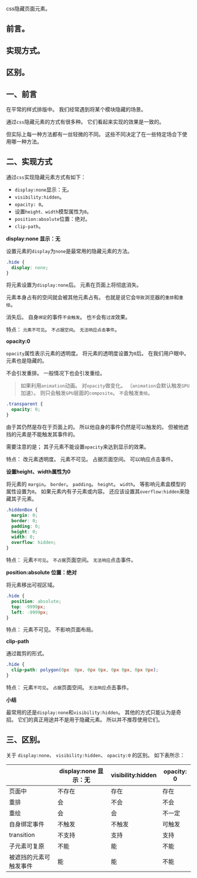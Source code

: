 css隐藏页面元素。

## 前言。
## 实现方式。
## 区别。

## 一、前言

在平常的样式排版中。
我们经常遇到将某个模块隐藏的场景。

通过`css`隐藏元素的方式有很多种。
它们看起来实现的效果是一致的。

但实际上每一种方法都有一丝轻微的不同。
这些不同决定了在一些特定场合下使用哪一种方法。

## 二、实现方式

通过`css`实现隐藏元素方式有如下：

- `display:none`显示：无。
- `visibility:hidden`。
- `opacity: 0`。
- 设置`height、width`模型属性为`0`。
- `position:absolute`位置：绝对。
- `clip-path`。

**display:none 显示：无**

设置元素的`display`为`none`是最常用的隐藏元素的方法。
```css
.hide {
  display: none;
}
```
将元素设置为`display:none`后。
元素在页面上将彻底消失。

元素本身占有的空间就会被其他元素占有。
也就是说它会`导致`浏览器的`重排`和`重绘`。

消失后。
自身`绑定`的事件`不会触发`。
也`不`会有`过渡`效果。

特点：
`元素不可见`。
`不占据空间`。
`无法响应点击事件`。

**opacity:0**

`opacity`属性表示元素的透明度。
将元素的透明度设置为`0`后。
在我们用户眼中。
元素也是隐藏的。

不会引发重排。
一般情况下也会引发重绘。

> 如果利用`animation`动画。
对`opacity`做变化。
（`animation`会默认触发`GPU`加速）。
则只会触发`GPU`层面的`composite`。
`不`会触发`重绘`。

```css
.transparent {
  opacity: 0;
}
```
由于其仍然是存在于页面上的。
所以他自身的事件仍然是可以触发的。
但被他遮挡的元素是不能触发其事件的。

需要注意的是；
其子元素不能设置`opacity`来达到显示的效果。

特点：
改元素透明度。
元素不可见。
占据页面空间。
可以响应点击事件。

**设置height、width属性为0**

将元素的
`margin`。
`border`。
`padding`。
`height`。
`width`。
等影响元素盒模型的属性设置为`0`。
如果元素内有子元素或内容。
还应该设置其`overflow:hidden`来隐藏其子元素。
```css
.hiddenBox {
  margin: 0;
  border: 0;
  padding: 0;
  height: 0;
  width: 0;
  overflow: hidden;
}
```
特点：
元素`不可见`。
`不占据`页面空间。
`无法响应`点击事件。

**position:absolute 位置：绝对**

将元素移出可视区域。
```css
.hide {
  position: absolute;
  top: -9999px;
  left: -9999px;
}
```
特点：
元素不可见。
不影响页面布局。

**clip-path**

通过裁剪的形式。

```css
.hide {
  clip-path: polygon(0px  0px, 0px 0px, 0px 0px, 0px 0px);
}
```
特点：
元素`不可见`。
`占据`页面空间。
`无法响应`点击事件。

**小结**

最常用的还是`display:none`和`visibility:hidden`。
其他的方式只能认为是奇招。
它们的真正用途并不是用于隐藏元素。
所以并不推荐使用它们。

## 三、区别。

关于
`display:none`、
`visibility:hidden`、
`opacity:0`
的区别。
如下表所示：

|  | display:none 显示：无 | visibility:hidden | opacity: 0 |
| --- | --- |-- |-- |
| 页面中 | 不存在 | 存在 | 存在 |
| 重排 | 会 | 不会 | 不会 |
| 重绘 | 会 | 会 | 不一定 |
| 自身绑定事件 | 不触发 | 不触发 | 可触发 |
| transition | 不支持 | 支持 | 支持 |
| 子元素可复原 | 不能 | 能 | 不能 |
| 被遮挡的元素可触发事件 | 能 | 能 | 不能 |